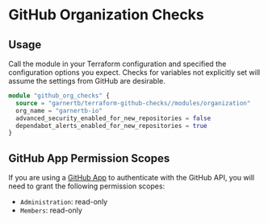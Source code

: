 # GitHub Organization Checks

## Usage

Call the module in your Terraform configuration and specified the configuration options you expect.  Checks for variables not explicitly set will assume the settings from GitHub are desirable.

```terraform
module "github_org_checks" {
  source = "garnertb/terraform-github-checks//modules/organization"
  org_name = "garnertb-io"
  advanced_security_enabled_for_new_repositories = false
  dependabot_alerts_enabled_for_new_repositories = true
}
```

## GitHub App Permission Scopes

If you are using a [GitHub App](https://docs.github.com/en/apps/creating-github-apps/about-creating-github-apps) to authenticate with the GitHub API, you will need to grant the following permission scopes:

* `Administration`: read-only
* `Members`: read-only
